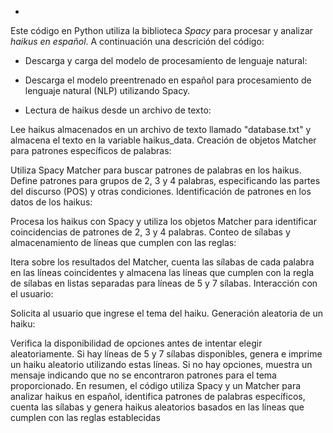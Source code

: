 
+

Este código en Python utiliza la biblioteca *Spacy* para procesar y analizar *haikus en español*. A continuación una descrición del código:

- Descarga y carga del modelo de procesamiento de lenguaje natural:
-   Descarga el modelo preentrenado en español para procesamiento de lenguaje natural (NLP) utilizando Spacy.

- Lectura de haikus desde un archivo de texto:

Lee haikus almacenados en un archivo de texto llamado "database.txt" y almacena el texto en la variable haikus_data.
Creación de objetos Matcher para patrones específicos de palabras:

Utiliza Spacy Matcher para buscar patrones de palabras en los haikus.
Define patrones para grupos de 2, 3 y 4 palabras, especificando las partes del discurso (POS) y otras condiciones.
Identificación de patrones en los datos de los haikus:

Procesa los haikus con Spacy y utiliza los objetos Matcher para identificar coincidencias de patrones de 2, 3 y 4 palabras.
Conteo de sílabas y almacenamiento de líneas que cumplen con las reglas:

Itera sobre los resultados del Matcher, cuenta las sílabas de cada palabra en las líneas coincidentes y almacena las líneas que cumplen con la regla de sílabas en listas separadas para líneas de 5 y 7 sílabas.
Interacción con el usuario:

Solicita al usuario que ingrese el tema del haiku.
Generación aleatoria de un haiku:

Verifica la disponibilidad de opciones antes de intentar elegir aleatoriamente.
Si hay líneas de 5 y 7 sílabas disponibles, genera e imprime un haiku aleatorio utilizando estas líneas. Si no hay opciones, muestra un mensaje indicando que no se encontraron patrones para el tema proporcionado.
En resumen, el código utiliza Spacy y un Matcher para analizar haikus en español, identifica patrones de palabras específicos, cuenta las sílabas y genera haikus aleatorios basados en las líneas que cumplen con las reglas establecidas
